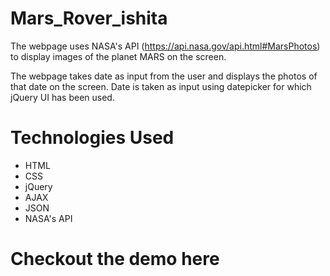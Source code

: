 # Mars_Rover_ishita
The webpage uses NASA's API (https://api.nasa.gov/api.html#MarsPhotos) to display images of the planet MARS on the screen.

The webpage takes date as input from the user and displays the photos of that date on the screen. Date is taken as input using datepicker for which jQuery UI has been used.

# Technologies Used
* HTML
* CSS
* jQuery
* AJAX
* JSON
* NASA's API

# Checkout the demo here

